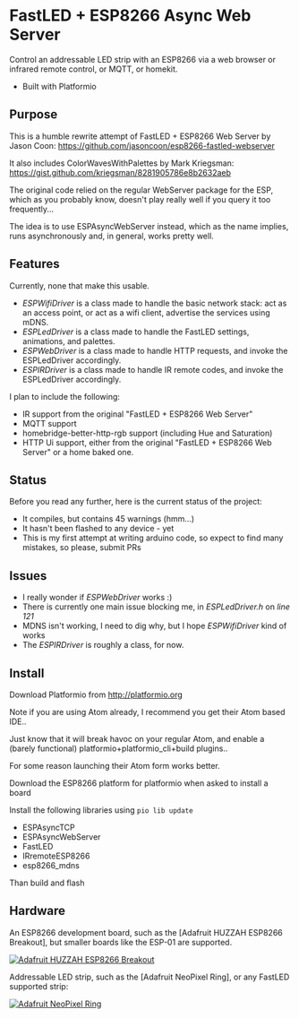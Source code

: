 FastLED + ESP8266 Async Web Server
=========

Control an addressable LED strip with an ESP8266 via a web browser or infrared remote control, or MQTT, or homekit.

* Built with Platformio

Purpose
-------

This is a humble rewrite attempt of FastLED + ESP8266 Web Server by Jason Coon: https://github.com/jasoncoon/esp8266-fastled-webserver

It also includes ColorWavesWithPalettes by Mark Kriegsman: https://gist.github.com/kriegsman/8281905786e8b2632aeb


The original code relied on the regular WebServer package for the ESP, which as you probably know, doesn't play really well if you query it too frequently...

The idea is to use ESPAsyncWebServer instead, which as the name implies, runs asynchronously and, in general, works pretty well.

Features
--------

Currently, none that make this usable.
* *ESPWifiDriver* is a class made to handle the basic network stack: act as an access point, or act as a wifi client, advertise the services using mDNS.
* *ESPLedDriver* is a class made to handle the FastLED settings, animations, and palettes.
* *ESPWebDriver* is a class made to handle HTTP requests, and invoke the ESPLedDriver accordingly.
* *ESPIRDriver* is a class made to handle IR remote codes, and invoke the ESPLedDriver accordingly.

I plan to include the following:
* IR support from the original "FastLED + ESP8266 Web Server"
* MQTT support
* homebridge-better-http-rgb support (including Hue and Saturation)
* HTTP Ui support, either from the original "FastLED + ESP8266 Web Server" or a home baked one.


Status
------

Before you read any further, here is the current status of the project:

* It compiles, but contains 45 warnings (hmm...)
* It hasn't been flashed to any device - yet
* This is my first attempt at writing arduino code, so expect to find many mistakes, so please, submit PRs

Issues
------

* I really wonder if *ESPWebDriver* works :)
* There is currently one main issue blocking me, in *ESPLedDriver.h* on *line 121*
* MDNS isn't working, I need to dig why, but I hope *ESPWifiDriver* kind of works
* The *ESPIRDriver* is roughly a class, for now.


Install
-------

Download Platformio from http://platformio.org

Note if you are using Atom already, I recommend you get their Atom based IDE..

Just know that it will break havoc on your regular Atom, and enable a (barely functional) platformio+platformio_cli+build plugins..

For some reason launching their Atom form works better.

Download the ESP8266 platform for platformio when asked to install a board

Install the following libraries using `pio lib update`
* ESPAsyncTCP
* ESPAsyncWebServer
* FastLED
* IRremoteESP8266
* esp8266_mdns

Than build and flash


Hardware
--------

An ESP8266 development board, such as the [Adafruit HUZZAH ESP8266 Breakout], but smaller boards like the ESP-01 are supported.

[![Adafruit HUZZAH ESP8266 Breakout](https://cdn-shop.adafruit.com/310x233/2471-10.jpg)](https://www.adafruit.com/products/2471)

Addressable LED strip, such as the [Adafruit NeoPixel Ring], or any FastLED supported strip:

[![Adafruit NeoPixel Ring](https://www.adafruit.com/images/145x109/1586-00.jpg)](https://www.adafruit.com/product/1586)
